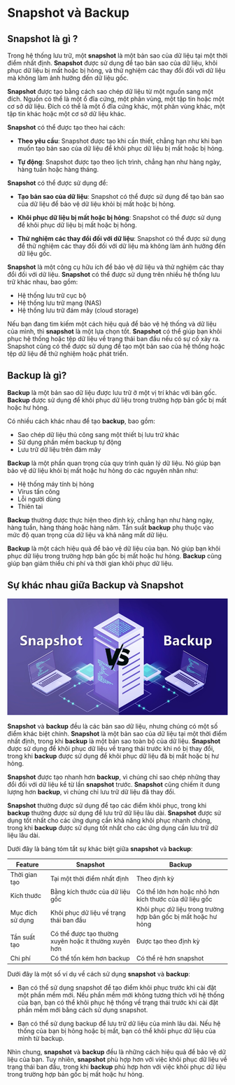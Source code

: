 # Snapshot và Backup

## Snapshot là gì ?

Trong hệ thống lưu trữ, một **snapshot** là một bản sao của dữ liệu tại một thời điểm nhất định. **Snapshot** được sử dụng để tạo bản sao của dữ liệu, khôi phục dữ liệu bị mất hoặc bị hỏng, và thử nghiệm các thay đổi đối với dữ liệu mà không làm ảnh hưởng đến dữ liệu gốc.

**Snapshot** được tạo bằng cách sao chép dữ liệu từ một nguồn sang một đích. Nguồn có thể là một ổ đĩa cứng, một phân vùng, một tập tin hoặc một cơ sở dữ liệu. Đích có thể là một ổ đĩa cứng khác, một phân vùng khác, một tập tin khác hoặc một cơ sở dữ liệu khác.

**Snapshot** có thể được tạo theo hai cách:

- **Theo yêu cầu**: Snapshot được tạo khi cần thiết, chẳng hạn như khi bạn muốn tạo bản sao của dữ liệu để khôi phục dữ liệu bị mất hoặc bị hỏng.

- **Tự động**: Snapshot được tạo theo lịch trình, chẳng hạn như hàng ngày, hàng tuần hoặc hàng tháng.

**Snapshot** có thể được sử dụng để:

- **Tạo bản sao của dữ liệu**: Snapshot có thể được sử dụng để tạo bản sao của dữ liệu để bảo vệ dữ liệu khỏi bị mất hoặc bị hỏng.

- **Khôi phục dữ liệu bị mất hoặc bị hỏng**: Snapshot có thể được sử dụng để khôi phục dữ liệu bị mất hoặc bị hỏng.

- **Thử nghiệm các thay đổi đối với dữ liệu**: Snapshot có thể được sử dụng để thử nghiệm các thay đổi đối với dữ liệu mà không làm ảnh hưởng đến dữ liệu gốc.

**Snapshot** là một công cụ hữu ích để bảo vệ dữ liệu và thử nghiệm các thay đổi đối với dữ liệu. **Snapshot** có thể được sử dụng trên nhiều hệ thống lưu trữ khác nhau, bao gồm:

- Hệ thống lưu trữ cục bộ
- Hệ thống lưu trữ mạng (NAS)
- Hệ thống lưu trữ đám mây (cloud storage)

Nếu bạn đang tìm kiếm một cách hiệu quả để bảo vệ hệ thống và dữ liệu của mình, thì **snapshot** là một lựa chọn tốt. **Snapshot** có thể giúp bạn khôi phục hệ thống hoặc tệp dữ liệu về trạng thái ban đầu nếu có sự cố xảy ra. Snapshot cũng có thể được sử dụng để tạo một bản sao của hệ thống hoặc tệp dữ liệu để thử nghiệm hoặc phát triển.

## Backup là gì?

**Backup** là một bản sao dữ liệu được lưu trữ ở một vị trí khác với bản gốc. **Backup** được sử dụng để khôi phục dữ liệu trong trường hợp bản gốc bị mất hoặc hư hỏng.

Có nhiều cách khác nhau để tạo **backup**, bao gồm:

- Sao chép dữ liệu thủ công sang một thiết bị lưu trữ khác
- Sử dụng phần mềm backup tự động
- Lưu trữ dữ liệu trên đám mây

**Backup** là một phần quan trọng của quy trình quản lý dữ liệu. Nó giúp bạn bảo vệ dữ liệu khỏi bị mất hoặc hư hỏng do các nguyên nhân như:

- Hệ thống máy tính bị hỏng
- Virus tấn công
- Lỗi người dùng
- Thiên tai

**Backup** thường được thực hiện theo định kỳ, chẳng hạn như hàng ngày, hàng tuần, hàng tháng hoặc hàng năm. Tần suất **backup** phụ thuộc vào mức độ quan trọng của dữ liệu và khả năng mất dữ liệu.

**Backup** là một cách hiệu quả để bảo vệ dữ liệu của bạn. Nó giúp bạn khôi phục dữ liệu trong trường hợp bản gốc bị mất hoặc hư hỏng. **Backup** cũng giúp bạn giảm thiểu chi phí và thời gian khôi phục dữ liệu.

## Sự khác nhau giữa Backup và Snapshot

![Backup và Snapshot](/Image/Snapshot-vs-Backup.jpg)

**Snapshot** và **backup** đều là các bản sao dữ liệu, nhưng chúng có một số điểm khác biệt chính. **Snapshot** là một bản sao của dữ liệu tại một thời điểm nhất định, trong khi **backup** là một bản sao toàn bộ của dữ liệu. **Snapshot** được sử dụng để khôi phục dữ liệu về trạng thái trước khi nó bị thay đổi, trong khi **backup** được sử dụng để khôi phục dữ liệu đã bị mất hoặc bị hư hỏng.

**Snapshot** được tạo nhanh hơn **backup**, vì chúng chỉ sao chép những thay đổi đối với dữ liệu kể từ lần **snapshot** trước. **Snapshot** cũng chiếm ít dung lượng hơn **backup**, vì chúng chỉ lưu trữ dữ liệu đã thay đổi.

**Snapshot** thường được sử dụng để tạo các điểm khôi phục, trong khi **backup** thường được sử dụng để lưu trữ dữ liệu lâu dài. **Snapshot** được sử dụng tốt nhất cho các ứng dụng cần khả năng khôi phục nhanh chóng, trong khi **backup** được sử dụng tốt nhất cho các ứng dụng cần lưu trữ dữ liệu lâu dài.

Dưới đây là bảng tóm tắt sự khác biệt giữa **snapshot** và **backup**:

|Feature|	Snapshot|	Backup|
|-------|-----------|---------|
|Thời gian tạo|	Tại một thời điểm nhất định|	Theo định kỳ|
|Kích thước|	Bằng kích thước của dữ liệu gốc|	Có thể lớn hơn hoặc nhỏ hơn kích thước của dữ liệu gốc|
|Mục đích sử dụng|	Khôi phục dữ liệu về trạng thái ban đầu|	Khôi phục dữ liệu trong trường hợp bản gốc bị mất hoặc hư hỏng|
|Tần suất tạo|	Có thể được tạo thường xuyên hoặc ít thường xuyên hơn|	Được tạo theo định kỳ|
|Chi phí|	Có thể tốn kém hơn backup|	Có thể rẻ hơn snapshot|

Dưới đây là một số ví dụ về cách sử dụng **snapshot** và **backup**:

- Bạn có thể sử dụng snapshot để tạo điểm khôi phục trước khi cài đặt một phần mềm mới. Nếu phần mềm mới không tương thích với hệ thống của bạn, bạn có thể khôi phục hệ thống về trạng thái trước khi cài đặt phần mềm mới bằng cách sử dụng snapshot.

- Bạn có thể sử dụng backup để lưu trữ dữ liệu của mình lâu dài. Nếu hệ thống của bạn bị hỏng hoặc bị mất, bạn có thể khôi phục dữ liệu của mình từ backup.

Nhìn chung, **snapshot** và **backup** đều là những cách hiệu quả để bảo vệ dữ liệu của bạn. Tuy nhiên, **snapshot** phù hợp hơn với việc khôi phục dữ liệu về trạng thái ban đầu, trong khi **backup** phù hợp hơn với việc khôi phục dữ liệu trong trường hợp bản gốc bị mất hoặc hư hỏng.